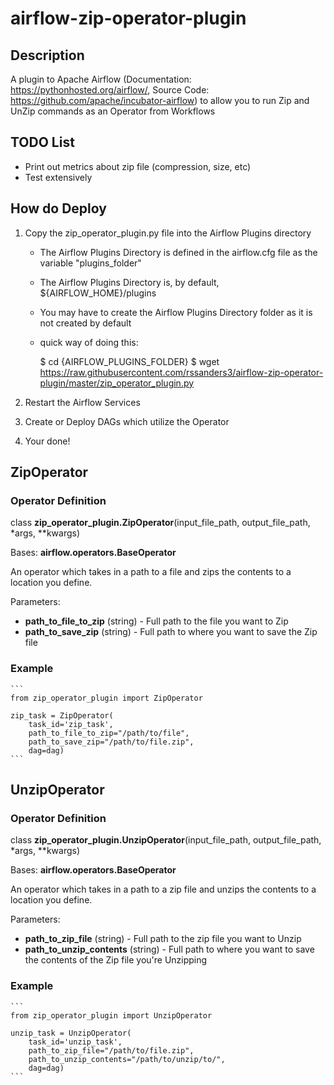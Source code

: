 # airflow-zip-operator-plugin

## Description

A plugin to Apache Airflow (Documentation: https://pythonhosted.org/airflow/, Source Code: https://github.com/apache/incubator-airflow) to allow you to run Zip and UnZip commands as an Operator from Workflows

## TODO List

* Print out metrics about zip file (compression, size, etc)
* Test extensively

## How do Deploy

1. Copy the zip_operator_plugin.py file into the Airflow Plugins directory

    * The Airflow Plugins Directory is defined in the airflow.cfg file as the variable "plugins_folder"
    
    * The Airflow Plugins Directory is, by default, ${AIRFLOW_HOME}/plugins
    
    * You may have to create the Airflow Plugins Directory folder as it is not created by default
    
    * quick way of doing this:
    
        $ cd {AIRFLOW_PLUGINS_FOLDER}
        $ wget https://raw.githubusercontent.com/rssanders3/airflow-zip-operator-plugin/master/zip_operator_plugin.py
 
2. Restart the Airflow Services

3. Create or Deploy DAGs which utilize the Operator

4. Your done!

## ZipOperator

### Operator Definition

class **zip_operator_plugin.ZipOperator**(input_file_path, output_file_path, *args, **kwargs)

Bases: **airflow.operators.BaseOperator**

An operator which takes in a path to a file and zips the contents to a location you define. 

Parameters:

* **path_to_file_to_zip** (string) - Full path to the file you want to Zip
* **path_to_save_zip** (string) - Full path to where you want to save the Zip file

### Example

    ```
    from zip_operator_plugin import ZipOperator
    
    zip_task = ZipOperator(
        task_id='zip_task',
        path_to_file_to_zip="/path/to/file",
        path_to_save_zip="/path/to/file.zip",
        dag=dag)
    ```

## UnzipOperator


### Operator Definition

class **zip_operator_plugin.UnzipOperator**(input_file_path, output_file_path, *args, **kwargs)

Bases: **airflow.operators.BaseOperator**

An operator which takes in a path to a zip file and unzips the contents to a location you define. 

Parameters:

* **path_to_zip_file** (string) - Full path to the zip file you want to Unzip
* **path_to_unzip_contents** (string) - Full path to where you want to save the contents of the Zip file you're Unzipping

### Example

    ```
    from zip_operator_plugin import UnzipOperator
    
    unzip_task = UnzipOperator(
        task_id='unzip_task',
        path_to_zip_file="/path/to/file.zip",
        path_to_unzip_contents="/path/to/unzip/to/",
        dag=dag)
    ```
